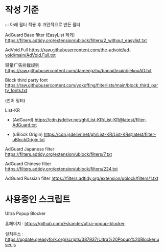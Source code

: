 # 작성 기준

::: 아래 필터 적용 후 개인적으로 만든 필터

AdGuard Base filter (EasyList 제외)
https://filters.adtidy.org/extension/ublock/filters/2_without_easylist.txt

AdVoid.Full
https://raw.githubusercontent.com/the-advoid/ad-void/main/AdVoid.Full.txt

轻量广告拦截规则
https://raw.githubusercontent.com/damengzhu/banad/main/jiekouAD.txt

Block third party font
https://raw.githubusercontent.com/yokoffing/filterlists/main/block_third_party_fonts.txt


(언어 필터)

List-KR

* (AdGuard)
https://cdn.jsdelivr.net/gh/List-KR/List-KR@latest/filter-AdGuard.txt

* (uBlock Origin)
https://cdn.jsdelivr.net/gh/List-KR/List-KR@latest/filter-uBlockOrigin.txt

AdGuard Japanese filter
https://filters.adtidy.org/extension/ublock/filters/7.txt

AdGuard Chinese filter
https://filters.adtidy.org/extension/ublock/filters/224.txt

AdGuard Russian filter
https://filters.adtidy.org/extension/ublock/filters/1.txt



# 사용중인 스크립트

Ultra Popup Blocker

홈페이지 : https://github.com/Eskander/ultra-popup-blocker

설치주소 : https://update.greasyfork.org/scripts/387937/Ultra%20Popup%20Blocker.user.js
